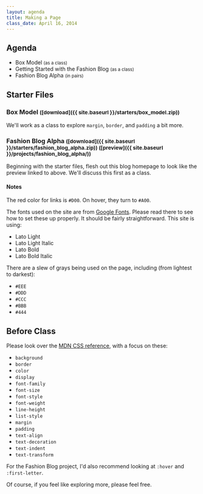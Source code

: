 ```yaml
---
layout: agenda
title: Making a Page
class_date: April 16, 2014
---
```



Agenda
------

* Box Model <small>(as a class)</small>
* Getting Started with the Fashion Blog <small>(as a class)</small>
* Fashion Blog Alpha <small>(in pairs)</small>


Starter Files
-------------

### Box Model <small>([download]({{ site.baseurl }}/starters/box_model.zip))</small>

We'll work as a class to explore `margin`, `border`, and `padding` a bit more.

### Fashion Blog Alpha <small>([download]({{ site.baseurl }}/starters/fashion_blog_alpha.zip)) ([preview]({{ site.baseurl }}/projects/fashion_blog_alpha/))</small>

Beginning with the starter files, flesh out this blog homepage to look like the preview linked to above. We'll discuss this first as a class.

#### Notes

The red color for links is `#D00`. On hover, they turn to `#A00`.

The fonts used on the site are from [Google Fonts](http://www.google.com/fonts). Please read there to see how to set these up properly. It should be fairly straightforward. This site is using:

* Lato Light
* Lato Light Italic
* Lato Bold
* Lato Bold Italic

There are a slew of grays being used on the page, including (from lightest to darkest):

* `#EEE`
* `#DDD`
* `#CCC`
* `#BBB`
* `#444`


Before Class
------------

Please look over the [MDN CSS reference](https://developer.mozilla.org/en-US/docs/Web/CSS/Reference), with a focus on these:

* `background`
* `border`
* `color`
* `display`
* `font-family`
* `font-size`
* `font-style`
* `font-weight`
* `line-height`
* `list-style`
* `margin`
* `padding`
* `text-align`
* `text-decoration`
* `text-indent`
* `text-transform`

For the Fashion Blog project, I'd also recommend looking at `:hover` and `:first-letter`.

Of course, if you feel like exploring more, please feel free.